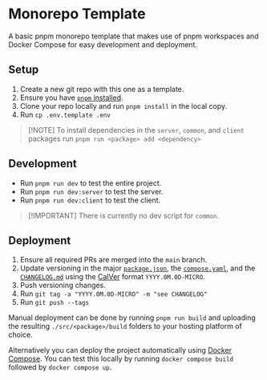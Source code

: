 # Monorepo Template

A basic pnpm monorepo template that makes use of pnpm workspaces and Docker Compose for easy development and deployment.

## Setup

1. Create a new git repo with this one as a template.
2. Ensure you have [`pnpm` installed](https://pnpm.io/).
3. Clone your repo locally and run `pnpm install` in the local copy.
4. Run `cp .env.template .env`

> [!NOTE] To install dependencies in the `server`, `common`, and `client` packages run `pnpm run <package> add <dependency>`

## Development

- Run `pnpm run dev` to test the entire project.
- Run `pnpm run dev:server` to test the server.
- Run `pnpm run dev:client` to test the client.

> [!IMPORTANT] There is currently no dev script for `common`.

## Deployment

1. Ensure all required PRs are merged into the `main` branch.
2. Update versioning in the major [`package.json`](package.json), the [`compose.yaml`](compose.yaml), and the [`CHANGELOG.md`](CHANGELOG.md) using the [CalVer](https://calver.org/) format `YYYY.0M.0D-MICRO`.
3. Push versioning changes.
4. Run `git tag -a "YYYY.0M.0D-MICRO" -m "see CHANGELOG"`
5. Run `git push --tags`

Manual deployment can be done by running `pnpm run build` and uploading the resulting `./src/<package>/build` folders to your hosting platform of choice.

Alternatively you can deploy the project automatically using [Docker Compose](https://docs.docker.com/compose/). You can test this locally by running `docker compose build` followed by `docker compose up`.

